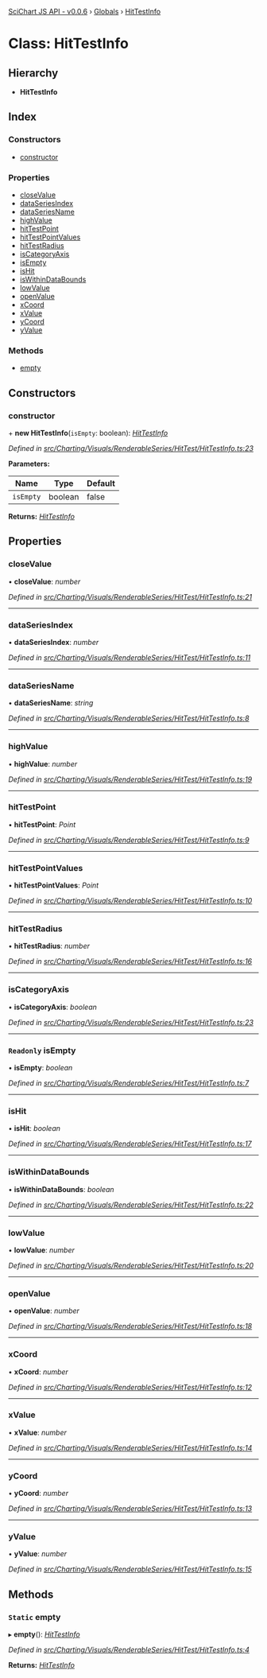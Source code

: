 [SciChart JS API - v0.0.6](../README.md) › [Globals](../globals.md) › [HitTestInfo](hittestinfo.md)

# Class: HitTestInfo

## Hierarchy

* **HitTestInfo**

## Index

### Constructors

* [constructor](hittestinfo.md#constructor)

### Properties

* [closeValue](hittestinfo.md#closevalue)
* [dataSeriesIndex](hittestinfo.md#dataseriesindex)
* [dataSeriesName](hittestinfo.md#dataseriesname)
* [highValue](hittestinfo.md#highvalue)
* [hitTestPoint](hittestinfo.md#hittestpoint)
* [hitTestPointValues](hittestinfo.md#hittestpointvalues)
* [hitTestRadius](hittestinfo.md#hittestradius)
* [isCategoryAxis](hittestinfo.md#iscategoryaxis)
* [isEmpty](hittestinfo.md#readonly-isempty)
* [isHit](hittestinfo.md#ishit)
* [isWithinDataBounds](hittestinfo.md#iswithindatabounds)
* [lowValue](hittestinfo.md#lowvalue)
* [openValue](hittestinfo.md#openvalue)
* [xCoord](hittestinfo.md#xcoord)
* [xValue](hittestinfo.md#xvalue)
* [yCoord](hittestinfo.md#ycoord)
* [yValue](hittestinfo.md#yvalue)

### Methods

* [empty](hittestinfo.md#static-empty)

## Constructors

###  constructor

\+ **new HitTestInfo**(`isEmpty`: boolean): *[HitTestInfo](hittestinfo.md)*

*Defined in [src/Charting/Visuals/RenderableSeries/HitTest/HitTestInfo.ts:23](https://github.com/ABTSoftware/SciChart.Dev/blob/34ff3115c2/Web/src/SciChart/src/Charting/Visuals/RenderableSeries/HitTest/HitTestInfo.ts#L23)*

**Parameters:**

Name | Type | Default |
------ | ------ | ------ |
`isEmpty` | boolean | false |

**Returns:** *[HitTestInfo](hittestinfo.md)*

## Properties

###  closeValue

• **closeValue**: *number*

*Defined in [src/Charting/Visuals/RenderableSeries/HitTest/HitTestInfo.ts:21](https://github.com/ABTSoftware/SciChart.Dev/blob/34ff3115c2/Web/src/SciChart/src/Charting/Visuals/RenderableSeries/HitTest/HitTestInfo.ts#L21)*

___

###  dataSeriesIndex

• **dataSeriesIndex**: *number*

*Defined in [src/Charting/Visuals/RenderableSeries/HitTest/HitTestInfo.ts:11](https://github.com/ABTSoftware/SciChart.Dev/blob/34ff3115c2/Web/src/SciChart/src/Charting/Visuals/RenderableSeries/HitTest/HitTestInfo.ts#L11)*

___

###  dataSeriesName

• **dataSeriesName**: *string*

*Defined in [src/Charting/Visuals/RenderableSeries/HitTest/HitTestInfo.ts:8](https://github.com/ABTSoftware/SciChart.Dev/blob/34ff3115c2/Web/src/SciChart/src/Charting/Visuals/RenderableSeries/HitTest/HitTestInfo.ts#L8)*

___

###  highValue

• **highValue**: *number*

*Defined in [src/Charting/Visuals/RenderableSeries/HitTest/HitTestInfo.ts:19](https://github.com/ABTSoftware/SciChart.Dev/blob/34ff3115c2/Web/src/SciChart/src/Charting/Visuals/RenderableSeries/HitTest/HitTestInfo.ts#L19)*

___

###  hitTestPoint

• **hitTestPoint**: *Point*

*Defined in [src/Charting/Visuals/RenderableSeries/HitTest/HitTestInfo.ts:9](https://github.com/ABTSoftware/SciChart.Dev/blob/34ff3115c2/Web/src/SciChart/src/Charting/Visuals/RenderableSeries/HitTest/HitTestInfo.ts#L9)*

___

###  hitTestPointValues

• **hitTestPointValues**: *Point*

*Defined in [src/Charting/Visuals/RenderableSeries/HitTest/HitTestInfo.ts:10](https://github.com/ABTSoftware/SciChart.Dev/blob/34ff3115c2/Web/src/SciChart/src/Charting/Visuals/RenderableSeries/HitTest/HitTestInfo.ts#L10)*

___

###  hitTestRadius

• **hitTestRadius**: *number*

*Defined in [src/Charting/Visuals/RenderableSeries/HitTest/HitTestInfo.ts:16](https://github.com/ABTSoftware/SciChart.Dev/blob/34ff3115c2/Web/src/SciChart/src/Charting/Visuals/RenderableSeries/HitTest/HitTestInfo.ts#L16)*

___

###  isCategoryAxis

• **isCategoryAxis**: *boolean*

*Defined in [src/Charting/Visuals/RenderableSeries/HitTest/HitTestInfo.ts:23](https://github.com/ABTSoftware/SciChart.Dev/blob/34ff3115c2/Web/src/SciChart/src/Charting/Visuals/RenderableSeries/HitTest/HitTestInfo.ts#L23)*

___

### `Readonly` isEmpty

• **isEmpty**: *boolean*

*Defined in [src/Charting/Visuals/RenderableSeries/HitTest/HitTestInfo.ts:7](https://github.com/ABTSoftware/SciChart.Dev/blob/34ff3115c2/Web/src/SciChart/src/Charting/Visuals/RenderableSeries/HitTest/HitTestInfo.ts#L7)*

___

###  isHit

• **isHit**: *boolean*

*Defined in [src/Charting/Visuals/RenderableSeries/HitTest/HitTestInfo.ts:17](https://github.com/ABTSoftware/SciChart.Dev/blob/34ff3115c2/Web/src/SciChart/src/Charting/Visuals/RenderableSeries/HitTest/HitTestInfo.ts#L17)*

___

###  isWithinDataBounds

• **isWithinDataBounds**: *boolean*

*Defined in [src/Charting/Visuals/RenderableSeries/HitTest/HitTestInfo.ts:22](https://github.com/ABTSoftware/SciChart.Dev/blob/34ff3115c2/Web/src/SciChart/src/Charting/Visuals/RenderableSeries/HitTest/HitTestInfo.ts#L22)*

___

###  lowValue

• **lowValue**: *number*

*Defined in [src/Charting/Visuals/RenderableSeries/HitTest/HitTestInfo.ts:20](https://github.com/ABTSoftware/SciChart.Dev/blob/34ff3115c2/Web/src/SciChart/src/Charting/Visuals/RenderableSeries/HitTest/HitTestInfo.ts#L20)*

___

###  openValue

• **openValue**: *number*

*Defined in [src/Charting/Visuals/RenderableSeries/HitTest/HitTestInfo.ts:18](https://github.com/ABTSoftware/SciChart.Dev/blob/34ff3115c2/Web/src/SciChart/src/Charting/Visuals/RenderableSeries/HitTest/HitTestInfo.ts#L18)*

___

###  xCoord

• **xCoord**: *number*

*Defined in [src/Charting/Visuals/RenderableSeries/HitTest/HitTestInfo.ts:12](https://github.com/ABTSoftware/SciChart.Dev/blob/34ff3115c2/Web/src/SciChart/src/Charting/Visuals/RenderableSeries/HitTest/HitTestInfo.ts#L12)*

___

###  xValue

• **xValue**: *number*

*Defined in [src/Charting/Visuals/RenderableSeries/HitTest/HitTestInfo.ts:14](https://github.com/ABTSoftware/SciChart.Dev/blob/34ff3115c2/Web/src/SciChart/src/Charting/Visuals/RenderableSeries/HitTest/HitTestInfo.ts#L14)*

___

###  yCoord

• **yCoord**: *number*

*Defined in [src/Charting/Visuals/RenderableSeries/HitTest/HitTestInfo.ts:13](https://github.com/ABTSoftware/SciChart.Dev/blob/34ff3115c2/Web/src/SciChart/src/Charting/Visuals/RenderableSeries/HitTest/HitTestInfo.ts#L13)*

___

###  yValue

• **yValue**: *number*

*Defined in [src/Charting/Visuals/RenderableSeries/HitTest/HitTestInfo.ts:15](https://github.com/ABTSoftware/SciChart.Dev/blob/34ff3115c2/Web/src/SciChart/src/Charting/Visuals/RenderableSeries/HitTest/HitTestInfo.ts#L15)*

## Methods

### `Static` empty

▸ **empty**(): *[HitTestInfo](hittestinfo.md)*

*Defined in [src/Charting/Visuals/RenderableSeries/HitTest/HitTestInfo.ts:4](https://github.com/ABTSoftware/SciChart.Dev/blob/34ff3115c2/Web/src/SciChart/src/Charting/Visuals/RenderableSeries/HitTest/HitTestInfo.ts#L4)*

**Returns:** *[HitTestInfo](hittestinfo.md)*
